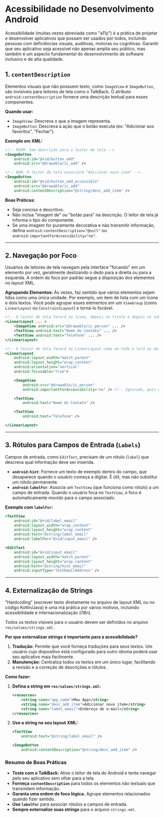 # Acessibilidade no Desenvolvimento Android

Acessibilidade (muitas vezes abreviada como "a11y") é a prática de projetar e desenvolver aplicativos que possam ser usados por todos, incluindo pessoas com deficiências visuais, auditivas, motoras ou cognitivas. Garantir que seu aplicativo seja acessível não apenas amplia seu público, mas também é um aspecto fundamental do desenvolvimento de software inclusivo e de alta qualidade.

## 1. `contentDescription`

Elementos visuais que não possuem texto, como `ImageView` e `ImageButton`, são invisíveis para leitores de tela como o TalkBack. O atributo `android:contentDescription` fornece uma descrição textual para esses componentes.

**Quando usar:**
*   `ImageView`: Descreva o que a imagem representa.
*   `ImageButton`: Descreva a ação que o botão executa (ex: "Adicionar aos favoritos", "Fechar").

**Exemplo em XML:**

```xml
<!-- RUIM: Sem descrição para o leitor de tela -->
<ImageButton
    android:id="@+id/button_add"
    android:src="@drawable/ic_add" />

<!-- BOM: O leitor de tela anunciará "Adicionar novo item" -->
<ImageButton
    android:id="@+id/button_add_accessible"
    android:src="@drawable/ic_add"
    android:contentDescription="@string/desc_add_item" />
```

**Boas Práticas:**
*   Seja conciso e descritivo.
*   Não inclua "imagem de" ou "botão para" na descrição. O leitor de tela já informa o tipo do componente.
*   Se uma imagem for puramente decorativa e não transmitir informação, defina `android:contentDescription="@null"` ou `android:importantForAccessibility="no"`.

---

## 2. Navegação por Foco

Usuários de leitores de tela navegam pela interface "focando" em um elemento por vez, geralmente deslizando o dedo para a direita ou para a esquerda. A ordem do foco por padrão segue a disposição dos elementos no layout XML.

**Agrupando Elementos:**
Às vezes, faz sentido que vários elementos sejam lidos como uma única unidade. Por exemplo, um item de lista com um ícone e dois textos. Você pode agrupar esses elementos em um `ViewGroup` (como `LinearLayout` ou `ConstraintLayout`) e torná-lo focável.

```xml
<!-- O leitor de tela focará no ícone, depois no título e depois no subtítulo (3 paradas) -->
<LinearLayout ... >
    <ImageView android:src="@drawable/ic_person" ... />
    <TextView android:text="Nome do Contato" ... />
    <TextView android:text="Telefone" ... />
</LinearLayout>

<!-- O leitor de tela focará no LinearLayout como um todo e lerá as descrições em ordem (1 parada) -->
<LinearLayout
    android:layout_width="match_parent"
    android:layout_height="wrap_content"
    android:orientation="vertical"
    android:focusable="true">

    <ImageView
        android:src="@drawable/ic_person"
        android:importantForAccessibility="no" /> <!-- Ignorado, pois o pai tem o foco -->

    <TextView
        android:text="Nome do Contato" />

    <TextView
        android:text="Telefone" />

</LinearLayout>
```

---

## 3. Rótulos para Campos de Entrada (`Labels`)

Campos de entrada, como `EditText`, precisam de um rótulo (`label`) que descreva qual informação deve ser inserida.

*   **`android:hint`**: Fornece um texto de exemplo dentro do campo, que desaparece quando o usuário começa a digitar. É útil, mas não substitui um rótulo permanente.
*   **`android:labelFor`**: Associa um `TextView` (que funciona como rótulo) a um campo de entrada. Quando o usuário foca no `TextView`, o foco é automaticamente movido para o campo associado.

**Exemplo com `labelFor`:**

```xml
<TextView
    android:id="@+id/label_email"
    android:layout_width="wrap_content"
    android:layout_height="wrap_content"
    android:text="@string/label_email"
    android:labelFor="@+id/input_email" />

<EditText
    android:id="@+id/input_email"
    android:layout_width="match_parent"
    android:layout_height="wrap_content"
    android:hint="@string/hint_email"
    android:inputType="textEmailAddress" />
```

---

## 4. Externalização de Strings

"Hardcoding" (escrever texto diretamente no arquivo de layout XML ou no código Kotlin/Java) é uma má prática por vários motivos, incluindo acessibilidade e internacionalização (i18n).

Todos os textos visíveis para o usuário devem ser definidos no arquivo `res/values/strings.xml`.

**Por que externalizar strings é importante para a acessibilidade?**
1.  **Tradução:** Permite que você forneça traduções para seus textos. Um usuário cujo dispositivo está configurado para outro idioma poderá usar seu aplicativo mais facilmente.
2.  **Manutenção:** Centraliza todos os textos em um único lugar, facilitando a revisão e a correção de descrições e rótulos.

**Como fazer:**

1.  **Defina a string em `res/values/strings.xml`:**
    ```xml
    <resources>
        <string name="app_name">Meu App</string>
        <string name="desc_add_item">Adicionar novo item</string>
        <string name="label_email">Endereço de e-mail</string>
    </resources>
    ```

2.  **Use a string no seu layout XML:**
    ```xml
    <TextView
        android:text="@string/label_email" />

    <ImageButton
        android:contentDescription="@string/desc_add_item" />
    ```

### Resumo de Boas Práticas

*   **Teste com o TalkBack:** Ative o leitor de tela do Android e tente navegar pelo seu aplicativo sem olhar para a tela.
*   **Forneça `contentDescription`** para todos os elementos não textuais que transmitem informação.
*   **Garanta uma ordem de foco lógica.** Agrupe elementos relacionados quando fizer sentido.
*   **Use `labelFor`** para associar rótulos a campos de entrada.
*   **Sempre externalize suas strings** para o arquivo `strings.xml`.